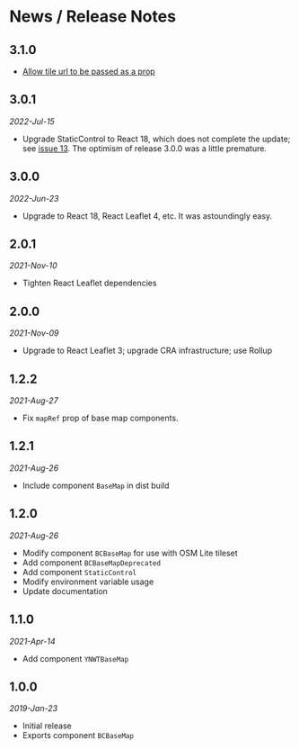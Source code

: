 # News / Release Notes

## 3.1.0

- [Allow tile url to be passed as a prop](https://github.com/pacificclimate/pcic-react-leaflet-components/pull/25)

## 3.0.1

*2022-Jul-15*

- Upgrade StaticControl to React 18, which does not complete the update;
see [issue 13](https://github.com/pacificclimate/pcic-react-leaflet-components/issues/13).
The optimism of release 3.0.0 was a little premature.

## 3.0.0

*2022-Jun-23*

- Upgrade to React 18, React Leaflet 4, etc. It was astoundingly easy.

## 2.0.1

*2021-Nov-10*

- Tighten React Leaflet dependencies

## 2.0.0

*2021-Nov-09*

- Upgrade to React Leaflet 3; upgrade CRA infrastructure; use Rollup


## 1.2.2

*2021-Aug-27*

- Fix `mapRef` prop of base map components.

## 1.2.1

*2021-Aug-26*

- Include component `BaseMap` in dist build

## 1.2.0 

*2021-Aug-26*

- Modify component `BCBaseMap` for use with OSM Lite tileset
- Add component `BCBaseMapDeprecated`
- Add component `StaticControl`
- Modify environment variable usage
- Update documentation

## 1.1.0 

*2021-Apr-14*

- Add component `YNWTBaseMap`

## 1.0.0 

*2019-Jan-23*

- Initial release
- Exports component `BCBaseMap`
